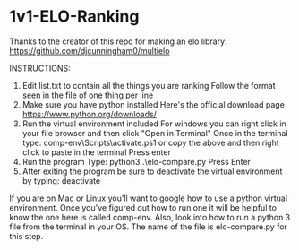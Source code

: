 # 1v1-ELO-Ranking
Thanks to the creator of this repo for making an elo library:
https://github.com/djcunningham0/multielo

INSTRUCTIONS:
1. Edit list.txt to contain all the things you are ranking
	Follow the format seen in the file of one thing per line
2. Make sure you have python installed
	Here's the official download page https://www.python.org/downloads/
3. Run the virtual environment included
	For windows you can right click in your file browser and then click "Open in Terminal"
	Once in the terminal type: comp-env\Scripts\activate.ps1
		or copy the above and then right click to paste in the terminal
	Press enter
4. Run the program
	Type: python3 .\elo-compare.py
	Press Enter
5. After exiting the program be sure to deactivate the virtual environment by typing: deactivate

If you are on Mac or Linux you'll want to google how to use a python virtual environment. Once you've figured out how
to run one it will be helpful to know the one here is called comp-env. Also, look into how to run a python 3 file 
from the terminal in your OS. The name of the file is elo-compare.py for this step.
